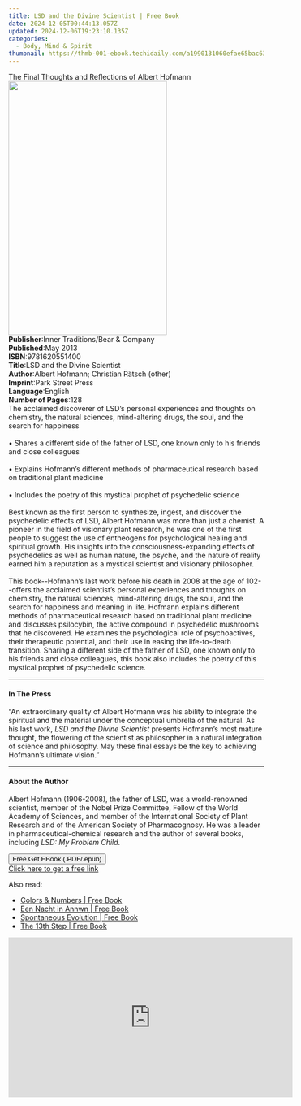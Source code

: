 ```yaml
---
title: LSD and the Divine Scientist | Free Book
date: 2024-12-05T00:44:13.057Z
updated: 2024-12-06T19:23:10.135Z
categories:
  - Body, Mind & Spirit
thumbnail: https://thmb-001-ebook.techidaily.com/a1990131060efae65bac6343795e33be0b31cfa9670bc18f9b7cc16c8ef7b60a.jpg
---
```

<main id="book-container">
  <div class="flex flex-col">
    <div class="book-brief flex-1 py-6 px-4 sm:p-6 md:py-10 md:px-8">
      <!-- brief-->
      <div class="book-brief-main">
        The Final Thoughts and Reflections of Albert Hofmann
      </div>
    </div>
    <div
      class="book-meta-info flex-1 grid gap-4 col-start-1 col-end-3 row-start-1 sm:mb-6 sm:grid-cols-4 lg:gap-6 lg:col-start-2 lg:row-end-6 lg:row-span-6 lg:mb-0"
    >
      <div
        class="book-meta-info-left place-content-center mt-4 p-4 text-sm leading-6 col-start-2 col-span-2 dark:text-slate-400"
      >
        <img
          class="w-full h-500 object-cover rounded-lg sm:h-255 sm:col-span-2 lg:col-span-full"
          src="https://img-001-ebook.techidaily.com/b23d1df321ebc6a5489de82ab83f2311f6bc0ac254856958622e2f50b129d7c2.jpg"
          alt=""
          width="312"
          height="500"
        />
      </div>
      <div
        class="book-meta-info-right mt-2 col-start-1 row-start-2 col-span-3 self-center"
      >
        <!-- meta data  -->
        <div class="flex flex-col px-4 md:px-8">
          <div class="flex-1">
            <strong>Publisher</strong>:<span class="px-2"
              >Inner Traditions/Bear &amp; Company</span
            >
          </div>
          <div class="flex-1">
            <strong>Published</strong>:<span class="px-2">May 2013</span>
          </div>
          <div class="flex-1">
            <strong>ISBN</strong>:<span class="px-2">9781620551400</span>
          </div>
          <div class="flex-1">
            <strong>Title</strong>:<span class="px-2"
              >LSD and the Divine Scientist</span
            >
          </div>
          <div class="flex-1">
            <strong>Author</strong>:<span class="px-2"
              >Albert Hofmann; Christian Rätsch (other)</span
            >
          </div>
          <div class="flex-1">
            <strong>Imprint</strong>:<span class="px-2">Park Street Press</span>
          </div>
          <div class="flex-1">
            <strong>Language</strong>:<span class="px-2">English</span>
          </div>
          <div class="flex-1">
            <strong>Number of Pages</strong>:<span class="px-2">128</span>
          </div>
        </div>
      </div>
    </div>
    <div class="book-description flex-1 py-6 px-4 sm:p-6 md:py-10 md:px-8">
      <div class="book-description-main">
        <div accordion-content="" id="description">
          The acclaimed discoverer of LSD’s personal experiences and thoughts on
          chemistry, the natural sciences, mind-altering drugs, the soul, and
          the search for happiness <br />
          <br />• Shares a different side of the father of LSD, one known only
          to his friends and close colleagues <br />
          <br />• Explains Hofmann’s different methods of pharmaceutical
          research based on traditional plant medicine <br />
          <br />• Includes the poetry of this mystical prophet of psychedelic
          science <br />
          <br />Best known as the first person to synthesize, ingest, and
          discover the psychedelic effects of LSD, Albert Hofmann was more than
          just a chemist. A pioneer in the field of visionary plant research, he
          was one of the first people to suggest the use of entheogens for
          psychological healing and spiritual growth. His insights into the
          consciousness-expanding effects of psychedelics as well as human
          nature, the psyche, and the nature of reality earned him a reputation
          as a mystical scientist and visionary philosopher. <br />
          <br />This book--Hofmann’s last work before his death in 2008 at the
          age of 102--offers the acclaimed scientist’s personal experiences and
          thoughts on chemistry, the natural sciences, mind-altering drugs, the
          soul, and the search for happiness and meaning in life. Hofmann
          explains different methods of pharmaceutical research based on
          traditional plant medicine and discusses psilocybin, the active
          compound in psychedelic mushrooms that he discovered. He examines the
          psychological role of psychoactives, their therapeutic potential, and
          their use in easing the life-to-death transition. Sharing a different
          side of the father of LSD, one known only to his friends and close
          colleagues, this book also includes the poetry of this mystical
          prophet of psychedelic science.
        </div>
        <div class="accordion-fader"></div>
      </div>
    </div>
    <div class="book-excerpts flex-1 py-6 px-4 sm:p-6 md:py-10 md:px-8">
      <!-- excerpts-->
      <div class="book-excerpts-main">
        <hr />
        <h4 class="placeholder placeholder-heading">
          <span>In The Press</span>
        </h4>
        <p>
          “An extraordinary quality of Albert Hofmann was his ability to
          integrate the spiritual and the material under the conceptual umbrella
          of the natural. As his last work,
          <i>LSD and the Divine Scientist</i> presents Hofmann’s most mature
          thought, the flowering of the scientist as philosopher in a natural
          integration of science and philosophy. May these final essays be the
          key to achieving Hofmann’s ultimate vision.”
        </p>
      </div>
    </div>
    <div class="book-about-author flex-1 py-6 px-4 sm:p-6 md:py-10 md:px-8">
      <!-- about author-->
      <div class="book-main-author-main">
        <hr />
        <h4 class="placeholder placeholder-heading">
          <span>About the Author</span>
        </h4>
        <p>
          Albert Hofmann (1906-2008), the father of LSD, was a world-renowned
          scientist, member of the Nobel Prize Committee, Fellow of the World
          Academy of Sciences, and member of the International Society of Plant
          Research and of the American Society of Pharmacognosy. He was a leader
          in pharmaceutical-chemical research and the author of several books,
          including <i>LSD: My Problem Child</i>.
        </p>
      </div>
    </div>
    <div class="book-free-get flex-1 py-6 px-4 sm:p-6 md:py-10 md:px-8">
      <button
        id="btn-free-get"
        class="bg-blue-500 hover:bg-blue-700 text-white font-bold py-2 px-4 rounded"
      >
        Free Get EBook (.PDF/.epub)
      </button>
      <div id="countdown-display" class="px-2 text-lg mt-2"></div>
      <a
        id="free-link"
        class="hidden bg-blue-500 hover:bg-blue-700 text-white font-bold py-2 px-4 rounded"
        href="https://www.ebooks.com/en-us/book/95783085/lsd-and-the-divine-scientist/albert-hofmann/"
        target="_blank"
        >Click here to get a free link</a
      >
    </div>
    <script>
      let countdownTime = 0;
      let countdownInterval = null;
      document
        .getElementById('btn-free-get')
        .addEventListener('click', startCountdown);
      function startCountdown() {
        countdownTime = new Date().getTime() + 60000 * 3;
        countdownInterval = setInterval(updateCountdown, 1000);
        document.getElementById('btn-free-get').disabled = true;
        document
          .getElementById('btn-free-get')
          .classList.add('bg-gray-500', 'cursor-not-allowed');
      }
      function updateCountdown() {
        let currentTime = new Date().getTime();
        let timeLeft = countdownTime - currentTime;
        let secondsLeft = Math.floor(timeLeft / 1000);
        document.getElementById('countdown-display').innerHTML =
          `Remaining time: ${secondsLeft} seconds.`;
        if (secondsLeft <= 0) {
          clearInterval(countdownInterval);
          document.getElementById('btn-free-get').classList.add('hidden');
          document.getElementById('free-link').classList.remove('hidden');
          document.getElementById('countdown-display').innerHTML = '';
        }
      }
    </script>
  </div>
</main>

<ins class="adsbygoogle"
      style="display:block"
      data-ad-client="ca-pub-7571918770474297"
      data-ad-slot="8358498916"
      data-ad-format="auto"
      data-full-width-responsive="true"></ins>
    

<span class="atpl-alsoreadstyle">Also read:</span>
<div><ul>
<li><a href="https://novels-ebooks.techidaily.com/138544978-9781401928650-colors-numbers/"><u>Colors & Numbers | Free Book</u></a></li>
<li><a href="https://novels-ebooks.techidaily.com/138544653-9781547547944-een-nacht-in-annwn/"><u>Een Nacht in Annwn | Free Book</u></a></li>
<li><a href="https://novels-ebooks.techidaily.com/138544964-9781401926687-spontaneous-evolution/"><u>Spontaneous Evolution | Free Book</u></a></li>
<li><a href="https://novels-ebooks.techidaily.com/138544962-9781401924881-the-13th-step/"><u>The 13th Step | Free Book</u></a></li>
</ul></div>

<!-- affiliate ads begin -->
<iframe width="560" height="315" src="https://www.youtube.com/embed/gyGoQi7hsZk?si=8OcKcPUj2wSBmVZ1" title="YouTube video player" frameborder="0" allow="accelerometer; autoplay; clipboard-write; encrypted-media; gyroscope; picture-in-picture; web-share" referrerpolicy="strict-origin-when-cross-origin" allowfullscreen></iframe>
<!-- affiliate ads end -->


